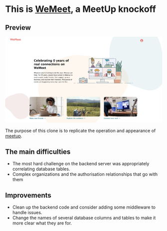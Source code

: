 # This is [WeMeet](https://meetup-hg.herokuapp.com/), a MeetUp knockoff

## Preview
![image info](./preview.png)


The purpose of this clone is to replicate the operation and appearance of [meetup](https://www.meetup.com).

## The main difficulties

* The most hard challenge on the backend server was appropriately correlating database tables.
* Complex organizations and the authorisation relationships that go with them

## Improvements

* Clean up the backend code and consider adding some middleware to handle issues.
* Change the names of several database columns and tables to make it more clear what they are for.

